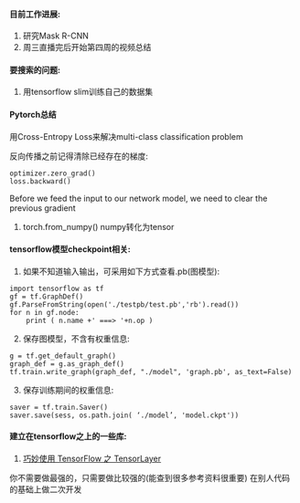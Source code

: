 #### 目前工作进展: 
1. 研究Mask R-CNN
2. 周三直播完后开始第四周的视频总结

#### 要搜索的问题:
1. 用tensorflow slim训练自己的数据集

#### Pytorch总结
用Cross-Entropy Loss来解决multi-class classification problem

反向传播之前记得清除已经存在的梯度:
```
optimizer.zero_grad()
loss.backward()
```
Before we feed the input to our network model, we need to clear the previous gradient

1. torch.from_numpy()   numpy转化为tensor

#### tensorflow模型checkpoint相关:
1. 如果不知道输入输出，可采用如下方式查看.pb(图模型):
```
import tensorflow as tf
gf = tf.GraphDef()
gf.ParseFromString(open('./testpb/test.pb','rb').read())
for n in gf.node:
    print ( n.name +' ===> '+n.op )  
```
2. 保存图模型，不含有权重信息:
```
g = tf.get_default_graph()
graph_def = g.as_graph_def()
tf.train.write_graph(graph_def, "./model", 'graph.pb', as_text=False)
```
3. 保存训练期间的权重信息:
```
saver = tf.train.Saver()
saver.save(sess, os.path.join( ‘./model’, 'model.ckpt'))
```

#### 建立在tensorflow之上的一些库:
1. [巧妙使用 TensorFlow 之 TensorLayer](https://zhuanlan.zhihu.com/p/25296966)

你不需要做最强的，只需要做比较强的(能查到很多参考资料很重要)
在别人代码的基础上做二次开发

